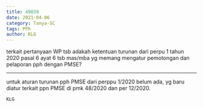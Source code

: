 ```yaml
---
title: 49039
date: 2021-04-06
category: Tanya-SC
tags: PPh
author: KLG
---
```


terkait pertanyaan WP tsb adakah ketentuan turunan dari perpu 1 tahun 2020 pasal 6 ayat 6 tsb mas/mba yg memang mengatur pemotongan dan pelaporan pph dengan PMSE?

---

untuk aturan turunan pph PMSE dari perppu 1/2020 belum ada, yg baru diatur terkait ppn PMSE di pmk 48/2020 dan per 12/2020.

`KLG`
